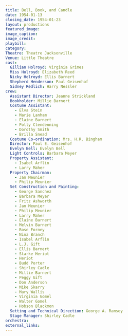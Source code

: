 ```yaml
---
title: Bell, Book, and Candle
date: 1954-01-13
closing_date: 1954-01-23
layout: productions
featured_image: 
image_caption:
image_credit:
playbill: 
category: 
Theatre: Theatre Jacksonville
Venue: Little Theatre
cast:
  Gillian Holroyd: Virginia Grimes
  Miss Holroyd: Elizabeth Reed
  Nicky Holroyd: Ellis Barnert
  Shepherd Henderson: Paul Geisenhof
  Sidney Redlich: Harry Nessler
crew:
  Assistant Director: Jeanne Strickland
  Bookholder: Millie Barnert
  Costume Assistant:
    - Elva Stein
    - Marie Lanham
    - Elaine Barnert
    - Polly Clendenning
    - Dorothy Smith
    - Brilla Snead
  Costume Co-ordination: Mrs. H.R. Bingham
  Director: Paul E. Geisenhof
  Evelyn Bell: Evelyn Bell
  Light Controls: Barbara Meyer
  Property Assistant:
    - Isabel Arflin
    - Larry Maher
  Property Chairman:
    - Jan Meunier
    - Philip Meunier
  Set Construction and Painting:
    - George Sanchez
    - Barbara Meyer
    - Fritz Ashworth
    - Jan Meunier
    - Philip Meunier
    - Larry Maher
    - Elaine Barnert
    - Melvin Barnert
    - Rose Forney
    - Nina Branch
    - Isabel Arflin
    - L.J. Gift
    - Ellis Barnert
    - Starke Heriot
    - Heriot
    - Budd Porter
    - Shirley Cadle
    - Millie Barnert
    - Peggy Gift
    - Don Anderson
    - Mike Skarry
    - Mary Wallis
    - Virginia Gomel
    - Walter Gomel
    - Hobson Blackmon
  Setting and Technical Direction: George A. Ramsey
  Stage Manager: Shirley Cadle
orchestra:
external_links:
---
```


